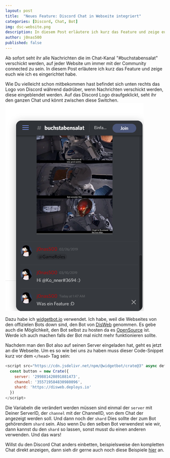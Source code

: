```yaml
---
layout: post
title:  "Neues Feature: Discord Chat in Webseite integriert"
categories: [Discord, Chat, Bot]
img: dsc-website.png
description: In diesem Post erläutere ich kurz das Feature und zeige euch wie ich es eingerichtet habe.
author: j0nas500
published: false
---
```



Ab sofort seht ihr alle Nachrichten die im Chat-Kanal "#buchstabensalat" verschickt werden, auf jeder Website um immer mit der Community connected zu sein. In diesem Post erläutere ich kurz das Feature und zeige euch wie ich es eingerichtet habe.

Wie Du vielleicht schon mitbekommen hast befindet sich unten rechts das Logo von Discord während dadrüber, wenn Nachrichten verschickt werden, diese eingeblendet werden. Auf das Discord Logo draufgeklickt, seht ihr den ganzen Chat und könnt zwischen diese Switchen.  
![enter image description here](../images/dsc-website1.png)

Dazu habe ich [widgetbot.io](https://about.widgetbot.io/) verwendet. Ich habe, weil die Webseites von den offizielen Bots down sind, den Bot von [DisWeb](https://deploys.io/docs/disweb/) genommen. Es gebe auch die Möglichkeit, den Bot selbst zu hosten da es [OpenSource](https://github.com/fluidsonic/widgetbot) ist. Werde ich auch machen falls der Bot mal nicht mehr funktionieren sollte.

Nachdem man den Bot also auf seinen Server eingeladen hat, geht es jetzt an die Webseite. Um es so wie bei uns zu haben muss dieser Code-Snippet kurz vor dem `</head>` Tag sein:
```js
<script src="https://cdn.jsdelivr.net/npm/@widgetbot/crate@3" async defer>
  const button = new Crate({
    server: '299881420891881473',
    channel: '355719584830980096',
    shard: 'https://disweb.deploys.io'
  })
</script>
```
Die Variabeln die verändert werden müssen sind einmal der `server` mit Deiner ServerID, der `channel` mit der ChannelID, von dem Chat der angezeigt werden soll. Und dann noch der `shard` Dies sollte der zum Bot gehörendem `shard` sein. Also wenn Du den selben Bot verwendest wie wir, dann kannst du den `shard` so lassen, sonst musst du einen anderen verwenden. Und das wars!

Willst du den Discord Chat anders einbetten, beispielsweise den kompletten Chat direkt anzeigen, dann sieh dir gerne auch noch diese Beispiele [hier](https://docs.widgetbot.io/embed/crate/examples/) an.
